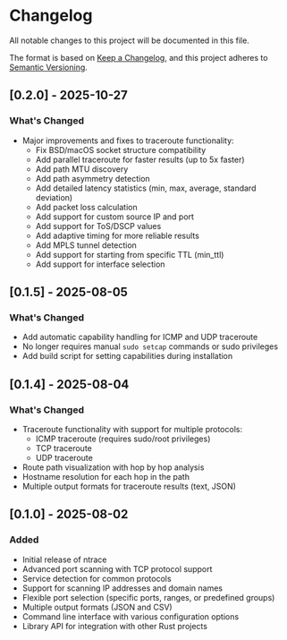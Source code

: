 # Changelog

All notable changes to this project will be documented in this file.

The format is based on [Keep a Changelog](https://keepachangelog.com/en/1.0.0/),
and this project adheres to [Semantic Versioning](https://semver.org/spec/v2.0.0.html).

## [0.2.0] - 2025-10-27

### What's Changed
- Major improvements and fixes to traceroute functionality:
  - Fix BSD/macOS socket structure compatibility 
  - Add parallel traceroute for faster results (up to 5x faster)
  - Add path MTU discovery
  - Add path asymmetry detection
  - Add detailed latency statistics (min, max, average, standard deviation)
  - Add packet loss calculation
  - Add support for custom source IP and port
  - Add support for ToS/DSCP values
  - Add adaptive timing for more reliable results
  - Add MPLS tunnel detection
  - Add support for starting from specific TTL (min_ttl)
  - Add support for interface selection

## [0.1.5] - 2025-08-05

### What's Changed
- Add automatic capability handling for ICMP and UDP traceroute
- No longer requires manual `sudo setcap` commands or sudo privileges
- Add build script for setting capabilities during installation

## [0.1.4] - 2025-08-04

### What's Changed
- Traceroute functionality with support for multiple protocols:
  - ICMP traceroute (requires sudo/root privileges)
  - TCP traceroute 
  - UDP traceroute
- Route path visualization with hop by hop analysis
- Hostname resolution for each hop in the path
- Multiple output formats for traceroute results (text, JSON)

## [0.1.0] - 2025-08-02

### Added
- Initial release of ntrace
- Advanced port scanning with TCP protocol support
- Service detection for common protocols
- Support for scanning IP addresses and domain names
- Flexible port selection (specific ports, ranges, or predefined groups)
- Multiple output formats (JSON and CSV)
- Command line interface with various configuration options
- Library API for integration with other Rust projects